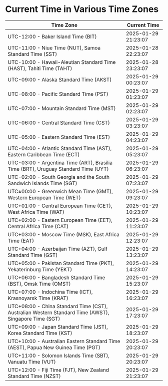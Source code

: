 # Current Time in Various Time Zones

| Time Zone | Current Time |
|-----------|--------------|
| UTC-12:00 - Baker Island Time (BIT) | 2025-01-29 21:23:07 |
| UTC-11:00 - Niue Time (NUT), Samoa Standard Time (SST) | 2025-01-28 22:23:07 |
| UTC-10:00 - Hawaii-Aleutian Standard Time (HAST), Tahiti Time (TAHT) | 2025-01-28 23:23:07 |
| UTC-09:00 - Alaska Standard Time (AKST) | 2025-01-29 00:23:07 |
| UTC-08:00 - Pacific Standard Time (PST) | 2025-01-29 01:23:07 |
| UTC-07:00 - Mountain Standard Time (MST) | 2025-01-29 02:23:07 |
| UTC-06:00 - Central Standard Time (CST) | 2025-01-29 03:23:07 |
| UTC-05:00 - Eastern Standard Time (EST) | 2025-01-29 04:23:07 |
| UTC-04:00 - Atlantic Standard Time (AST), Eastern Caribbean Time (ECT) | 2025-01-29 05:23:07 |
| UTC-03:00 - Argentina Time (ART), Brasília Time (BRT), Uruguay Standard Time (UYT) | 2025-01-29 06:23:07 |
| UTC-02:00 - South Georgia and the South Sandwich Islands Time (SGT) | 2025-01-29 07:23:07 |
| UTC±00:00 - Greenwich Mean Time (GMT), Western European Time (WET) | 2025-01-29 09:23:07 |
| UTC+01:00 - Central European Time (CET), West Africa Time (WAT) | 2025-01-29 10:23:07 |
| UTC+02:00 - Eastern European Time (EET), Central Africa Time (CAT) | 2025-01-29 11:23:07 |
| UTC+03:00 - Moscow Time (MSK), East Africa Time (EAT) | 2025-01-29 12:23:07 |
| UTC+04:00 - Azerbaijan Time (AZT), Gulf Standard Time (GST) | 2025-01-29 13:23:07 |
| UTC+05:00 - Pakistan Standard Time (PKT), Yekaterinburg Time (YEKT) | 2025-01-29 14:23:07 |
| UTC+06:00 - Bangladesh Standard Time (BST), Omsk Time (OMST) | 2025-01-29 15:23:07 |
| UTC+07:00 - Indochina Time (ICT), Krasnoyarsk Time (KRAT) | 2025-01-29 16:23:07 |
| UTC+08:00 - China Standard Time (CST), Australian Western Standard Time (AWST), Singapore Time (SGT) | 2025-01-29 17:23:07 |
| UTC+09:00 - Japan Standard Time (JST), Korea Standard Time (KST) | 2025-01-29 18:23:07 |
| UTC+10:00 - Australian Eastern Standard Time (AEST), Papua New Guinea Time (PGT) | 2025-01-29 20:23:07 |
| UTC+11:00 - Solomon Islands Time (SBT), Vanuatu Time (VUT) | 2025-01-29 20:23:07 |
| UTC+12:00 - Fiji Time (FJT), New Zealand Standard Time (NZST) | 2025-01-29 21:23:07 |
